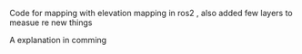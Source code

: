 Code for mapping with elevation mapping in ros2 , also added few layers to measue re new things

A explanation in comming
